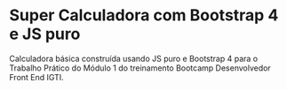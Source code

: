 # Super Calculadora com Bootstrap 4 e JS puro

Calculadora básica construída usando JS puro e Bootstrap 4 para o Trabalho Prático do Módulo 1 do treinamento Bootcamp Desenvolvedor Front End IGTI.